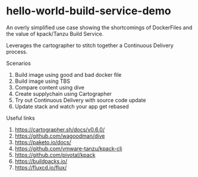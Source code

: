 # hello-world-build-service-demo

An overly simplified use case showing the shortcomings of DockerFiles and the value of kpack/Tanzu Build Service.

Leverages the cartographer to stitch together a Continuous Delivery process.

Scenarios
1. Build image using good and bad docker file
2. Build image using TBS
2. Compare content using dive
3. Create supplychain using Cartographer
4. Try out Continuous Delivery with source code update
5. Update stack and watch your app get rebased

Useful links
1. https://cartographer.sh/docs/v0.6.0/
2. https://github.com/wagoodman/dive
3. https://paketo.io/docs/
4. https://github.com/vmware-tanzu/kpack-cli
5. https://github.com/pivotal/kpack
6. https://buildpacks.io/
7. https://fluxcd.io/flux/
